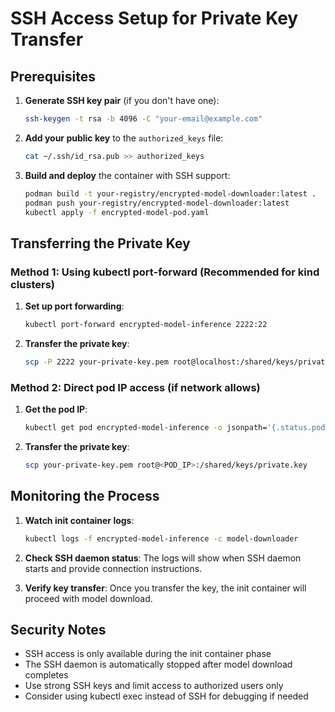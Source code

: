 # SSH Access Setup for Private Key Transfer

## Prerequisites

1. **Generate SSH key pair** (if you don't have one):
   ```bash
   ssh-keygen -t rsa -b 4096 -C "your-email@example.com"
   ```

2. **Add your public key** to the `authorized_keys` file:
   ```bash
   cat ~/.ssh/id_rsa.pub >> authorized_keys
   ```

3. **Build and deploy** the container with SSH support:
   ```bash
   podman build -t your-registry/encrypted-model-downloader:latest .
   podman push your-registry/encrypted-model-downloader:latest
   kubectl apply -f encrypted-model-pod.yaml
   ```

## Transferring the Private Key

### Method 1: Using kubectl port-forward (Recommended for kind clusters)

1. **Set up port forwarding**:
   ```bash
   kubectl port-forward encrypted-model-inference 2222:22
   ```

2. **Transfer the private key**:
   ```bash
   scp -P 2222 your-private-key.pem root@localhost:/shared/keys/private.key
   ```

### Method 2: Direct pod IP access (if network allows)

1. **Get the pod IP**:
   ```bash
   kubectl get pod encrypted-model-inference -o jsonpath='{.status.podIP}'
   ```

2. **Transfer the private key**:
   ```bash
   scp your-private-key.pem root@<POD_IP>:/shared/keys/private.key
   ```

## Monitoring the Process

1. **Watch init container logs**:
   ```bash
   kubectl logs -f encrypted-model-inference -c model-downloader
   ```

2. **Check SSH daemon status**:
   The logs will show when SSH daemon starts and provide connection instructions.

3. **Verify key transfer**:
   Once you transfer the key, the init container will proceed with model download.

## Security Notes

- SSH access is only available during the init container phase
- The SSH daemon is automatically stopped after model download completes
- Use strong SSH keys and limit access to authorized users only
- Consider using kubectl exec instead of SSH for debugging if needed